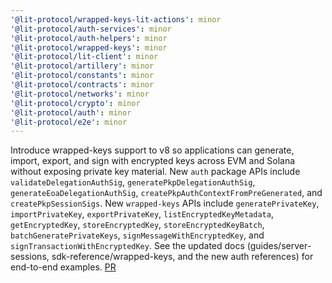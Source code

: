 ```yaml
---
'@lit-protocol/wrapped-keys-lit-actions': minor
'@lit-protocol/auth-services': minor
'@lit-protocol/auth-helpers': minor
'@lit-protocol/wrapped-keys': minor
'@lit-protocol/lit-client': minor
'@lit-protocol/artillery': minor
'@lit-protocol/constants': minor
'@lit-protocol/contracts': minor
'@lit-protocol/networks': minor
'@lit-protocol/crypto': minor
'@lit-protocol/auth': minor
'@lit-protocol/e2e': minor
---
```


Introduce wrapped-keys support to v8 so applications can generate, import, export, and sign with encrypted keys across EVM and Solana without exposing private key material. New `auth` package APIs include `validateDelegationAuthSig`, `generatePkpDelegationAuthSig`, `generateEoaDelegationAuthSig`, `createPkpAuthContextFromPreGenerated`, and `createPkpSessionSigs`. New `wrapped-keys` APIs include `generatePrivateKey`, `importPrivateKey`, `exportPrivateKey`, `listEncryptedKeyMetadata`, `getEncryptedKey`, `storeEncryptedKey`, `storeEncryptedKeyBatch`, `batchGeneratePrivateKeys`, `signMessageWithEncryptedKey`, and `signTransactionWithEncryptedKey`. See the updated docs (guides/server-sessions, sdk-reference/wrapped-keys, and the new auth references) for end-to-end examples. [PR](https://github.com/LIT-Protocol/js-sdk/pull/972)
